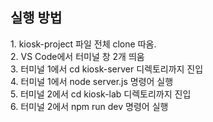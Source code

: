 <h2>실행 방법</h2>

<p>
  1. kiosk-project 파일 전체 clone 따옴. <br/>
  2. VS Code에서 터미널 창 2개 띄움 <br/>
  3. 터미널 1에서 cd kiosk-server 디렉토리까지 진입 <br/>
  4. 터미널 1에서 node server.js 명령어 실행 <br/>
  5. 터미널 2에서 cd kiosk-lab 디렉토리까지 진입 <br/>
  6. 터미널 2에서 npm run dev 명령어 실행 <br/>
</p>
